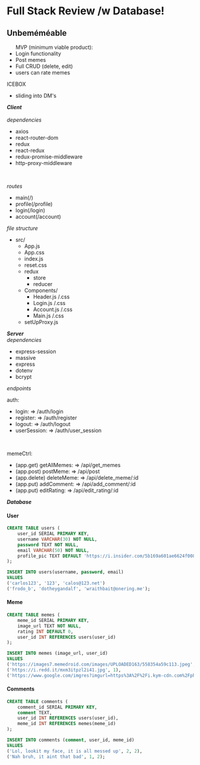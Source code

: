 # **Full Stack Review** /w Database!


## Unbeméméable

<ul>
MVP (minimum viable product): 
<li>Login functionality</li>
<li>Post memes</li>
<li>Full CRUD (delete, edit)</li>
<li>users can rate memes</li>
</ul>

ICEBOX
- sliding into DM's


***Client***
<br/><br/>
*dependencies*
- axios
- react-router-dom
- redux
- react-redux
- redux-promise-middleware
- http-proxy-middleware
<br/>

*routes*
- main(/)
- profile(/profile)
- login(/login)
- account(/account)

*file structure*
- src/
    - App.js
    - App.css
    - index.js
    - reset.css
    - redux
        - store
        - reducer 
    - Components/
        - Header.js /.css
        - Login.js /.css
        - Account.js /.css
        - Main.js /.css
    - setUpProxy.js

***Server*** 
<br/>
*dependencies*
- express-session
- massive 
- express
- dotenv
- bcrypt

*endpoints*
<br/>

auth:
- login: => /auth/login
- register: => /auth/register
- logout: => /auth/logout
- userSession: => /auth/user_session
<br/>

memeCtrl:
- (app.get) getAllMemes: => /api/get_memes
- (app.post) postMeme: => /api/post
- (app.delete) deleteMeme: => /api/delete_meme/:id
- (app.put) addComment: => /api/add_comment/:id
- (app.put) editRating: => /api/edit_rating/:id

***Database***

#### User
```sql
CREATE TABLE users (
    user_id SERIAL PRIMARY KEY,
    username VARCHAR(30) NOT NULL,
    password TEXT NOT NULL,
    email VARCHAR(50) NOT NULL,
    profile_pic TEXT DEFAULT 'https://i.insider.com/5b169a601ae6624f008b48dd?width=1100&format=jpeg&auto=webp'
);

INSERT INTO users(username, password, email)
VALUES 
('carlos123', '123', 'calos@123.net')
('frodo_b', 'dotheygandalf', 'wraithbait@onering.me');

```

#### Meme
```sql
CREATE TABLE memes (
    meme_id SERIAL PRIMARY KEY,
    image_url TEXT NOT NULL,
    rating INT DEFAULT 0,
    user_id INT REFERENCES users(user_id)
);

INSERT INTO memes (image_url, user_id)
VALUES
('https://images7.memedroid.com/images/UPLOADED163/558354a59c113.jpeg', 2),
('https://i.redd.it/mxm3itpzl2i41.jpg', 1),
('https://www.google.com/imgres?imgurl=https%3A%2F%2Fi.kym-cdn.com%2Fphotos%2Fimages%2Foriginal%2F001%2F271%2F161%2Fd9e.jpg&imgrefurl=https%3A%2F%2Fknowyourmeme.com%2Fphotos%2F1271161-star-trek&tbnid=Ipd6oUVz5dn5nM&vet=12ahUKEwilmJv12ODnAhWBGTQIHVU3BE8QMygFegUIARDlAQ..i&docid=OjLgproUG8x6TM&w=600&h=403&q=memes%20star%20strek&client=safari&ved=2ahUKEwilmJv12ODnAhWBGTQIHVU3BE8QMygFegUIARDlAQ', 1);
```

#### Comments

```sql
CREATE TABLE comments (
    comment_id SERIAL PRIMARY KEY,
    comment TEXT,
    user_id INT REFERENCES users(user_id),
    meme_id INT REFERENCES memes(meme_id)
);

INSERT INTO comments (comment, user_id, meme_id)
VALUES
('Lol, lookit my face, it is all messed up', 2, 2),
('Nah bruh, it aint that bad', 1, 2);
```